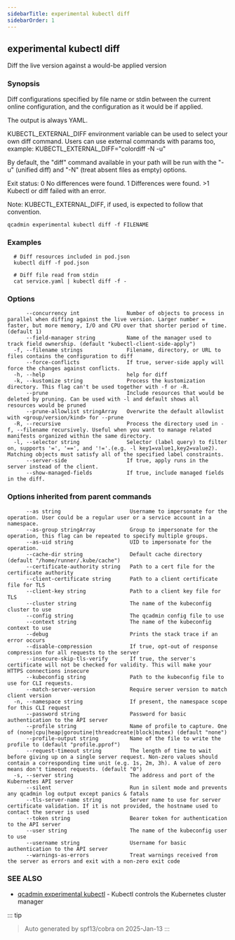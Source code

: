 ```yaml
---
sidebarTitle: experimental kubectl diff
sidebarOrder: 1
---
```


## experimental kubectl diff

Diff the live version against a would-be applied version

### Synopsis

Diff configurations specified by file name or stdin between the current online configuration, and the configuration as it would be if applied.

 The output is always YAML.

 KUBECTL_EXTERNAL_DIFF environment variable can be used to select your own diff command. Users can use external commands with params too, example: KUBECTL_EXTERNAL_DIFF="colordiff -N -u"

 By default, the "diff" command available in your path will be run with the "-u" (unified diff) and "-N" (treat absent files as empty) options.

 Exit status: 0 No differences were found. 1 Differences were found. >1 Kubectl or diff failed with an error.

 Note: KUBECTL_EXTERNAL_DIFF, if used, is expected to follow that convention.

```
qcadmin experimental kubectl diff -f FILENAME
```

### Examples

```
  # Diff resources included in pod.json
  kubectl diff -f pod.json
  
  # Diff file read from stdin
  cat service.yaml | kubectl diff -f -
```

### Options

```
      --concurrency int               Number of objects to process in parallel when diffing against the live version. Larger number = faster, but more memory, I/O and CPU over that shorter period of time. (default 1)
      --field-manager string          Name of the manager used to track field ownership. (default "kubectl-client-side-apply")
  -f, --filename strings              Filename, directory, or URL to files contains the configuration to diff
      --force-conflicts               If true, server-side apply will force the changes against conflicts.
  -h, --help                          help for diff
  -k, --kustomize string              Process the kustomization directory. This flag can't be used together with -f or -R.
      --prune                         Include resources that would be deleted by pruning. Can be used with -l and default shows all resources would be pruned
      --prune-allowlist stringArray   Overwrite the default allowlist with <group/version/kind> for --prune
  -R, --recursive                     Process the directory used in -f, --filename recursively. Useful when you want to manage related manifests organized within the same directory.
  -l, --selector string               Selector (label query) to filter on, supports '=', '==', and '!='.(e.g. -l key1=value1,key2=value2). Matching objects must satisfy all of the specified label constraints.
      --server-side                   If true, apply runs in the server instead of the client.
      --show-managed-fields           If true, include managed fields in the diff.
```

### Options inherited from parent commands

```
      --as string                      Username to impersonate for the operation. User could be a regular user or a service account in a namespace.
      --as-group stringArray           Group to impersonate for the operation, this flag can be repeated to specify multiple groups.
      --as-uid string                  UID to impersonate for the operation.
      --cache-dir string               Default cache directory (default "/home/runner/.kube/cache")
      --certificate-authority string   Path to a cert file for the certificate authority
      --client-certificate string      Path to a client certificate file for TLS
      --client-key string              Path to a client key file for TLS
      --cluster string                 The name of the kubeconfig cluster to use
      --config string                  The qcadmin config file to use
      --context string                 The name of the kubeconfig context to use
      --debug                          Prints the stack trace if an error occurs
      --disable-compression            If true, opt-out of response compression for all requests to the server
      --insecure-skip-tls-verify       If true, the server's certificate will not be checked for validity. This will make your HTTPS connections insecure
      --kubeconfig string              Path to the kubeconfig file to use for CLI requests.
      --match-server-version           Require server version to match client version
  -n, --namespace string               If present, the namespace scope for this CLI request
      --password string                Password for basic authentication to the API server
      --profile string                 Name of profile to capture. One of (none|cpu|heap|goroutine|threadcreate|block|mutex) (default "none")
      --profile-output string          Name of the file to write the profile to (default "profile.pprof")
      --request-timeout string         The length of time to wait before giving up on a single server request. Non-zero values should contain a corresponding time unit (e.g. 1s, 2m, 3h). A value of zero means don't timeout requests. (default "0")
  -s, --server string                  The address and port of the Kubernetes API server
      --silent                         Run in silent mode and prevents any qcadmin log output except panics & fatals
      --tls-server-name string         Server name to use for server certificate validation. If it is not provided, the hostname used to contact the server is used
      --token string                   Bearer token for authentication to the API server
      --user string                    The name of the kubeconfig user to use
      --username string                Username for basic authentication to the API server
      --warnings-as-errors             Treat warnings received from the server as errors and exit with a non-zero exit code
```

### SEE ALSO

* [qcadmin experimental kubectl](experimental_kubectl.md)	 - Kubectl controls the Kubernetes cluster manager

::: tip
>Auto generated by spf13/cobra on 2025-Jan-13
:::